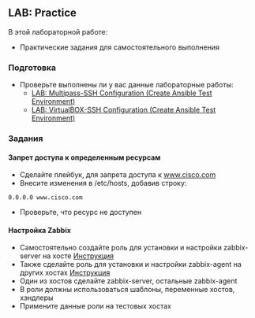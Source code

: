 ## LAB: Practice

В этой лабораторной работе:
- Практические задания для самостоятельного выполнения

### Подготовка

- Проверьте выполнены ли у вас данные лабораторные работы:
  - [LAB: Multipass-SSH Configuration (Create Ansible Test Environment)](https://github.com/gulyaeve/ansible_labs/blob/main/Multipass-SSH-Configuration.md)
  - [LAB: VirtualBOX-SSH Configuration (Create Ansible Test Environment)](https://github.com/gulyaeve/ansible_labs/blob/main/VirtualBOX-SSH-Configuration.md)

### Задания

#### Запрет доступа к определенным ресурсам
- Сделайте плейбук, для запрета доступа к www.cisco.com
- Внесите изменения в /etc/hosts, добавив строку:
```
0.0.0.0 www.cisco.com
```
- Проверьте, что ресурс не доступен

#### Настройка Zabbix
- Самостоятельно создайте роль для установки и настройки zabbix-server на хосте [Инструкция](https://www.zabbix.com/download?zabbix=7.2&os_distribution=ubuntu&os_version=24.04&components=server_frontend_agent&db=mysql&ws=apache)
- Также сделайте роль для установки и настройки zabbix-agent на других хостах [Инструкция](https://www.zabbix.com/download?zabbix=7.2&os_distribution=ubuntu&os_version=24.04&components=agent&db=&ws=)
- Один из хостов сделайте zabbix-server, остальные zabbix-agent
- В роли должны использоваться шаблоны, переменные хостов, хэндлеры 
- Примените данные роли на тестовых хостах
